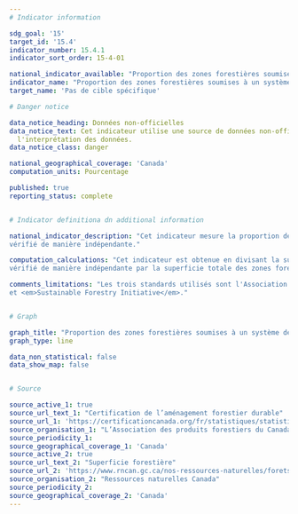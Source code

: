 ```yaml
---
# Indicator information

sdg_goal: '15'
target_id: '15.4'
indicator_number: 15.4.1
indicator_sort_order: 15-4-01

national_indicator_available: "Proportion des zones forestières soumises à un système de certification de la gestion forestière vérifié de manière indépendante"
indicator_name: "Proportion des zones forestières soumises à un système de certification de la gestion forestière vérifié de manière indépendante"
target_name: 'Pas de cible spécifique'

# Danger notice

data_notice_heading: Données non-officielles
data_notice_text: Cet indicateur utilise une source de données non-officielle. Il convient d'être prudent lors de 
  l'interprétation des données.
data_notice_class: danger

national_geographical_coverage: 'Canada'
computation_units: Pourcentage

published: true
reporting_status: complete


# Indicator definitiona dn additional information

national_indicator_description: "Cet indicateur mesure la proportion des zones forestières soumises à un système de certification de la gestion forestière 
vérifié de manière indépendante."

computation_calculations: "Cet indicateur est obtenue en divisant la superficie des zones forestières soumises à un système de certification de la gestion forestière 
vérifié de manière indépendante par la superficie totale des zones forestières."

comments_limitations: "Les trois standards utilisés sont l'Association canadienne de normalisation, <em>Forest Stewardship Council</em> 
et <em>Sustainable Forestry Initiative</em>."


# Graph

graph_title: "Proportion des zones forestières soumises à un système de certification de la gestion forestière vérifié de manière indépendante"
graph_type: line

data_non_statistical: false
data_show_map: false


# Source

source_active_1: true
source_url_text_1: "Certification de l’aménagement forestier durable"
source_url_1: 'https://certificationcanada.org/fr/statistiques/statistiques-canadiennes/'
source_organisation_1: "L’Association des produits forestiers du Canada"
source_periodicity_1:
source_geographical_coverage_1: 'Canada'
source_active_2: true
source_url_text_2: "Superficie forestière"
source_url_2: 'https://www.rncan.gc.ca/nos-ressources-naturelles/forets/letat-forets-canada-rapport-annuel/quelle-superficie-foret-couvre-t-elle-canada/17602?_gl=1*o1zmtl*_ga*OTE1MTgxMjIwLjE2Njg2OTUzOTU.*_ga_C2N57Y7DX5*MTY3MDg3MDMzOC4xMS4xLjE2NzA4NzM5MTkuMC4wLjA.'
source_organisation_2: "Ressources naturelles Canada"
source_periodicity_2:
source_geographical_coverage_2: 'Canada'
---
```

